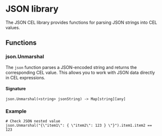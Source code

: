 # JSON library

The JSON CEL library provides functions for parsing JSON strings into CEL values.

## Functions

### json.Unmarshal

The `json` function parses a JSON-encoded string and returns the corresponding CEL value. This allows you to work with JSON data directly in CEL expressions.

#### Signature

```
json.Unmarshal(<string> jsonString) -> Map[string][any]
```

### Example

```
# Check JSON nested value
json.Unmarshal("{\"item1\": { \"item2\": 123 } \"}").item1.item2 == 123
```
